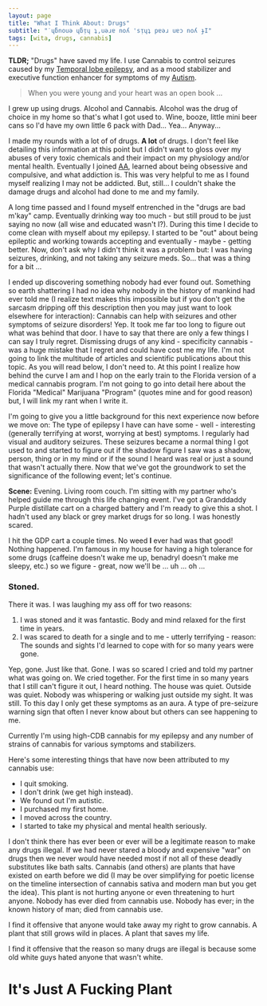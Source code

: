 ```yaml
---
layout: page
title: "What I Think About: Drugs"
subtitle: "˙ɥƃnouǝ ɥƃᴉɥ ʇ,uǝɹɐ noʎ 'sᴉɥʇ pɐǝɹ uɐɔ noʎ ɟI"
tags: [wita, drugs, cannabis]
---
```


**TLDR;** "Drugs" have saved my life. I use Cannabis to control seizures caused by my [Temporal lobe epilepsy](https://en.wikipedia.org/wiki/Temporal_lobe_epilepsy "Temporal lobe epilepsy"), and as a mood stabilizer and executive function enhancer for symptoms of my [Autism](https://en.wikipedia.org/wiki/Autism_spectrum "Autism").

> When you were young and your heart was an open book ...

I grew up using drugs. Alcohol and Cannabis. Alcohol was the drug of choice in my home so that's what I got used to. Wine, booze, little mini beer cans so I'd have my own little 6 pack with Dad... Yea... Anyway...

I made my rounds with a lot of of drugs. **A lot** of drugs. I don't feel like detailing this information at this point but I didn't want to gloss over my abuses of very toxic chemicals and their impact on my physiology and/or mental health. Eventually I joined [AA](https://en.wikipedia.org/wiki/Alcoholics_Anonymous "Alcoholics Anonymous"), learned about being obsessive and compulsive, and what addiction is. This was very helpful to me as I found myself realizing I may not be addicted. But, still... I couldn't shake the damage drugs and alcohol had done to me and my family.

A long time passed and I found myself entrenched in the "drugs are bad m'kay" camp. Eventually drinking way too much - but still proud to be just saying no now (all wise and educated wasn't I?). During this time I decide to come clean with myself about my epilepsy. I started to be "out" about being epileptic and working towards accepting and eventually - maybe - getting better. Now, don't ask why I didn't think it was a problem but: I was having seizures, drinking, and not taking any seizure meds. So... that was a thing for a bit ...

I ended up discovering something nobody had ever found out. Something so earth shattering I had no idea why nobody in the history of mankind had ever told me (I realize text makes this impossible but if you don't get the sarcasm dripping off this description then you may just want to look elsewhere for interaction): Cannabis can help with seizures and other symptoms of seizure disorders! Yep. It took me far too long to figure out what was behind that door. I have to say that there are only a few things I can say I truly regret. Dismissing drugs of any kind - specificity cannabis - was a huge mistake that I regret and could have cost me my life. I'm not going to link the multitude of articles and scientific publications about this topic. As you will read below, I don't need to. At this point I realize how behind the curve I am and I hop on the early train to the Florida version of a medical cannabis program. I'm not going to go into detail here about the Florida "Medical" Marijuana "Program" (quotes mine and for good reason) but, I will link my rant when I write it.

I'm going to give you a little background for this next experience now before we move on: The type of epilepsy I have can have some - well - interesting (generally terrifying at worst, worrying at best) symptoms. I regularly had visual and auditory seizures. These seizures became a normal thing I got used to and started to figure out if the shadow figure I saw was a shadow, person, thing or in my mind or if the sound I heard was real or just a sound that wasn't actually there. Now that we've got the groundwork to set the significance of the following event; let's continue.

**Scene:** Evening. Living room couch. I'm sitting with my partner who's helped guide me through this life changing event. I've got a Granddaddy Purple distillate cart on a charged battery and I'm ready to give this a shot. I hadn't used any black or grey market drugs for so long. I was honestly scared.

I hit the GDP cart a couple times. No weed **I** ever had was that good! Nothing happened. I'm famous in my house for having a high tolerance for some drugs (caffeine doesn't wake me up, benadryl doesn't make me sleepy, etc.) so we figure - great, now we'll be ... uh ... oh ...

### Stoned.

There it was. I was laughing my ass off for two reasons:

1. I was stoned and it was fantastic. Body and mind relaxed for the first time in years.
2. I was scared to death for a single and to me - utterly terrifying - reason: The sounds and sights I'd learned to cope with for so many years were gone.

Yep, gone. Just like that. Gone. I was so scared I cried and told my partner what was going on. We cried together. For the first time in so many years that I still can't figure it out, I heard nothing. The house was quiet. Outside was quiet. Nobody was whispering or walking just outside my sight. It was still. To this day I only get these symptoms as an aura. A type of pre-seizure warning sign that often I never know about but others can see happening to me.

Currently I'm using high-CDB cannabis for my epilepsy and any number of strains of cannabis for various symptoms and stabilizers.

Here's some interesting things that have now been attributed to my cannabis use:

* I quit smoking.
* I don't drink (we get high instead).
* We found out I'm autistic.
* I purchased my first home.
* I moved across the country.
* I started to take my physical and mental health seriously.

I don't think there has ever been or ever will be a legitimate reason to make any drugs illegal. If we had never stared a bloody and expensive "war" on drugs then we never would have needed most if not all of these deadly substitutes like bath salts. Cannabis (and others) are plants that have existed on earth before we did (I may be over simplifying for poetic license on the timeline intersection of cannabis sativa and modern man but you get the idea). This plant is not hurting anyone or even threatening to hurt anyone. Nobody has ever died from cannabis use. Nobody has ever; in the known history of man; died from cannabis use.

I find it offensive that anyone would take away my right to grow cannabis. A plant that still grows wild in places. A plant that saves my life.

I find it offensive that the reason so many drugs are illegal is because some old white guys hated anyone that wasn't white.

# It's Just A Fucking Plant
